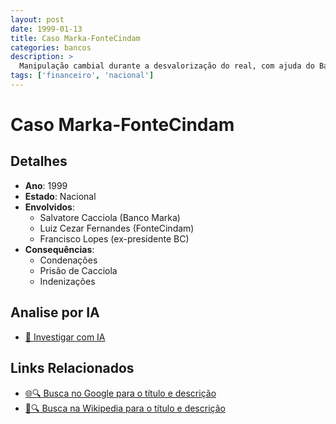 ```yaml
---
layout: post
date: 1999-01-13
title: Caso Marka-FonteCindam
categories: bancos
description: > 
  Manipulação cambial durante a desvalorização do real, com ajuda do Banco Central, causando prejuízo de R$ 1,5 bilhão aos cofres públicos.
tags: ['financeiro', 'nacional']
---
```


# Caso Marka-FonteCindam

## Detalhes
- **Ano**: 1999
- **Estado**: Nacional
- **Envolvidos**:
  - Salvatore Cacciola (Banco Marka)
  - Luiz Cezar Fernandes (FonteCindam)
  - Francisco Lopes (ex-presidente BC)
- **Consequências**:
  - Condenações
  - Prisão de Cacciola
  - Indenizações

## Analise por IA
- [🤖 Investigar com IA](https://www.perplexity.ai/search?q=%22esc%C3%A2ndalo%20financeiro%20Brasil%22%20Caso%20Marka-FonteCindam%20Manipula%C3%A7%C3%A3o%20cambial%20durante%20a%20desvaloriza%C3%A7%C3%A3o%20do%20real%2C%20com%20ajuda%20do%20Banco%20Central%2C%20causando%20preju%C3%ADzo%20de%20R%24%201%2C5%20bilh%C3%A3o%20aos%20cofres%20p%C3%BAblicos.%20Nacional%201999)

## Links Relacionados
- [🌐🔍 Busca no Google para o título e descrição](https://www.google.com/search?q=%22esc%C3%A2ndalo%20financeiro%20Brasil%22%20Caso%20Marka-FonteCindam%20Manipula%C3%A7%C3%A3o%20cambial%20durante%20a%20desvaloriza%C3%A7%C3%A3o%20do%20real%2C%20com%20ajuda%20do%20Banco%20Central%2C%20causando%20preju%C3%ADzo%20de%20R%24%201%2C5%20bilh%C3%A3o%20aos%20cofres%20p%C3%BAblicos.%20Nacional%201999)
- [📖🔍 Busca na Wikipedia para o título e descrição](https://pt.wikipedia.org/w/index.php?search=%22esc%C3%A2ndalo%20financeiro%20Brasil%22%20Caso%20Marka-FonteCindam%20Manipula%C3%A7%C3%A3o%20cambial%20durante%20a%20desvaloriza%C3%A7%C3%A3o%20do%20real%2C%20com%20ajuda%20do%20Banco%20Central%2C%20causando%20preju%C3%ADzo%20de%20R%24%201%2C5%20bilh%C3%A3o%20aos%20cofres%20p%C3%BAblicos.%20Nacional%201999)

